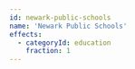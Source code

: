 ```yaml
---
id: newark-public-schools
name: 'Newark Public Schools'
effects:
  - categoryId: education
    fraction: 1
---
```

